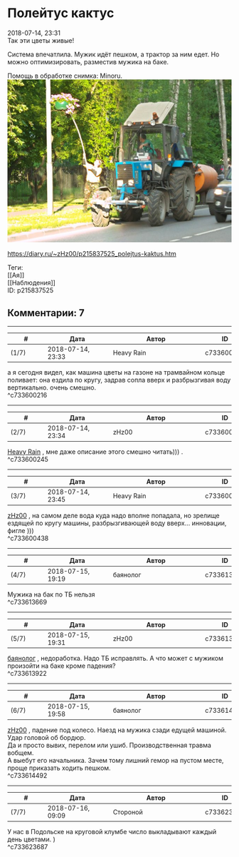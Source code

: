 Полейтус кактус
===============

  
2018-07-14, 23:31  
 Так эти цветы живые!   
   
 Система впечатлила. Мужик идёт пешком, а трактор за ним едет. Но можно оптимизировать, разместив мужика на баке.   
   
 Помощь в обработке снимка: Minoru.   
   [![](pics/YWdDCcAl.jpg)](https://i.imgur.com/YWdDCcA.jpg)     
  
<https://diary.ru/~zHz00/p215837525_polejtus-kaktus.htm>  
  
Теги:  
[[Ая]]  
[[Наблюдения]]  
ID: p215837525  


Комментарии: 7
--------------

  


---



|         #         |              Дата              |                     Автор                     |           ID           |
| --- | --- | --- | --- |
| (1/7) | 2018-07-14, 23:33 | Heavy Rain | c733600216 |

  
 а я сегодня видел, как машина цветы на газоне на трамвайном кольце поливает: она ездила по кругу, задрав сопла вверх и разбрызгивая воду вертикально. очень смешно.   
 ^c733600216

---



|         #         |              Дата              |                     Автор                     |           ID           |
| --- | --- | --- | --- |
| (2/7) | 2018-07-14, 23:34 | zHz00 | c733600245 |

  
  [Heavy Rain](http://kogacz.diary.ru "dear j ournal")  , мне даже описание этого смешно читать))) .   
 ^c733600245

---



|         #         |              Дата              |                     Автор                     |           ID           |
| --- | --- | --- | --- |
| (3/7) | 2018-07-14, 23:45 | Heavy Rain | c733600438 |

  
  [zHz00](https://zHz00.diary.ru "Untitled")  , на самом деле вода куда надо вполне попадала, но зрелище ездящей по кругу машины, разбрызгивающей воду вверх... инновации, фигле )))   
 ^c733600438

---



|         #         |              Дата              |                     Автор                     |           ID           |
| --- | --- | --- | --- |
| (4/7) | 2018-07-15, 19:19 | баянолог | c733613669 |

  
 Мужика на бак по ТБ нельзя   
 ^c733613669

---



|         #         |              Дата              |                     Автор                     |           ID           |
| --- | --- | --- | --- |
| (5/7) | 2018-07-15, 19:31 | zHz00 | c733613922 |

  
  [баянолог](http://x509.diary.ru "Розенкрейцлянд. Розенкрейцвилль. Розенкрейцштрассе.")  , недоработка. Надо ТБ исправлять. А что может с мужиком произойти на баке кроме падения?   
 ^c733613922

---



|         #         |              Дата              |                     Автор                     |           ID           |
| --- | --- | --- | --- |
| (6/7) | 2018-07-15, 19:58 | баянолог | c733614492 |

  
  [zHz00](https://zHz00.diary.ru "Untitled")  , падение под колесо. Наезд на мужика сзади едущей машиной. Удар головой об бордюр.   
 Да и просто вывих, перелом или ушиб. Производственная травма вобщем.   
 А выебут его начальника. Зачем тому лишний гемор на пустом месте, проще приказать ходить пешком.   
 ^c733614492

---



|         #         |              Дата              |                     Автор                     |           ID           |
| --- | --- | --- | --- |
| (7/7) | 2018-07-16, 09:09 | Стороной | c733623687 |

  
 У нас в Подольске на круговой клумбе число выкладывают каждый день цветами. )   
 ^c733623687